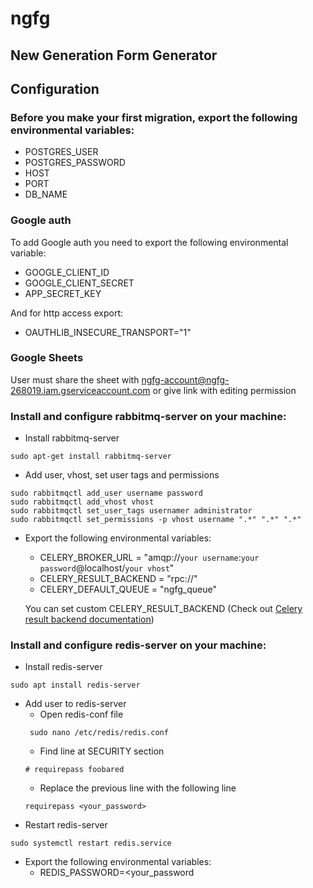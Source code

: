 # ngfg
## New Generation Form Generator


## Configuration

### Before you make your first migration, export the following environmental variables:
- POSTGRES_USER
- POSTGRES_PASSWORD
- HOST
- PORT
- DB_NAME

### Google auth

To add Google auth you need to export the following environmental variable:
 - GOOGLE_CLIENT_ID
 - GOOGLE_CLIENT_SECRET
 - APP_SECRET_KEY

And for http access export:
- OAUTHLIB_INSECURE_TRANSPORT="1"

### Google Sheets
User must share the sheet with ngfg-account@ngfg-268019.iam.gserviceaccount.com
or give link with editing permission

### Install and configure rabbitmq-server on your machine:
* Install rabbitmq-server
```
sudo apt-get install rabbitmq-server
```
* Add user, vhost, set user tags and permissions
```
sudo rabbitmqctl add_user username password
sudo rabbitmqctl add_vhost vhost
sudo rabbitmqctl set_user_tags usernamer administrator
sudo rabbitmqctl set_permissions -p vhost username ".*" ".*" ".*"
```
* Export the following environmental variables:
    + CELERY_BROKER_URL = "amqp://`your username`:`your password`@localhost/`your vhost`"
    + CELERY_RESULT_BACKEND = "rpc://"
    + CELERY_DEFAULT_QUEUE = "ngfg_queue"

    You can set custom CELERY_RESULT_BACKEND (Check out [Celery result backend documentation](https://docs.celeryproject.org/en/latest/getting-started/first-steps-with-celery.html#keeping-results))

### Install and configure redis-server on your machine:
* Install redis-server
```
sudo apt install redis-server
```
* Add user to redis-server
    + Open redis-conf file
    ```
     sudo nano /etc/redis/redis.conf
    ```
    + Find line at SECURITY section
    ```
    # requirepass foobared
    ```
    + Replace the previous line with the following line
    ```
    requirepass <your_password>
    ```
* Restart redis-server
```
sudo systemctl restart redis.service
```
* Export the following environmental variables:
    + REDIS_PASSWORD=<your_password